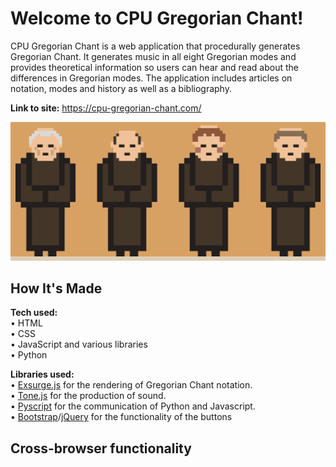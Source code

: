 # Welcome to CPU Gregorian Chant!

CPU Gregorian Chant is a web application that procedurally generates Gregorian Chant. It generates music in all eight Gregorian modes and provides theoretical information so users can hear and read about the differences in Gregorian modes. The application includes articles on notation, modes and history as well as a bibliography.

**Link to site:** https://cpu-gregorian-chant.com/

![](https://github.com/robbyae/cpu-gregorian-chant/blob/main/assets/img/monk-speak-gif.gif)

## How It's Made

**Tech used:**
<br>
• HTML
<br>
• CSS
<br>
• JavaScript and various libraries
<br>
• Python

**Libraries used:**
<br>
• [Exsurge.js](https://github.com/frmatthew/exsurge) for the rendering of Gregorian Chant notation.
<br>
• [Tone.js](https://tonejs.github.io/) for the production of sound.
<br>
• [Pyscript](https://pyscript.net/) for the communication of Python and Javascript.
<br>
• [Bootstrap](https://getbootstrap.com/)/[jQuery](https://jquery.com/) for the functionality of the buttons

## Cross-browser functionality

